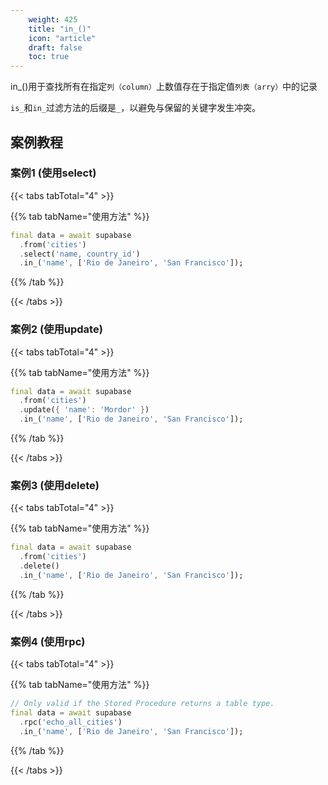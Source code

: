 ```yaml
---
    weight: 425
    title: "in_()"
    icon: "article"
    draft: false
    toc: true
---
```


in_()用于查找所有在指定`列（column）`上数值存在于指定值`列表（arry）`中的记录

`is_`和`in_`过滤方法的后缀是`_`，以避免与保留的关键字发生冲突。





## 案例教程
### 案例1 (使用select)

{{< tabs tabTotal="4" >}}

  
  
  
  
>

{{% tab tabName="使用方法" %}}



```dart
final data = await supabase
  .from('cities')
  .select('name, country_id')
  .in_('name', ['Rio de Janeiro', 'San Francisco']);
```


{{% /tab %}}

{{< /tabs >}}


### 案例2 (使用update)

{{< tabs tabTotal="4" >}}

  
  
  
  
>

{{% tab tabName="使用方法" %}}



```dart
final data = await supabase
  .from('cities')
  .update({ 'name': 'Mordor' })
  .in_('name', ['Rio de Janeiro', 'San Francisco']);
```


{{% /tab %}}

{{< /tabs >}}




### 案例3 (使用delete)

{{< tabs tabTotal="4" >}}

  
  
  
  
>

{{% tab tabName="使用方法" %}}



```dart
final data = await supabase
  .from('cities')
  .delete()
  .in_('name', ['Rio de Janeiro', 'San Francisco']);
```


{{% /tab %}}

{{< /tabs >}}


### 案例4 (使用rpc)

{{< tabs tabTotal="4" >}}

  
  
  
  
>

{{% tab tabName="使用方法" %}}



```dart
// Only valid if the Stored Procedure returns a table type.
final data = await supabase
  .rpc('echo_all_cities')
  .in_('name', ['Rio de Janeiro', 'San Francisco']);
```


{{% /tab %}}

{{< /tabs >}}